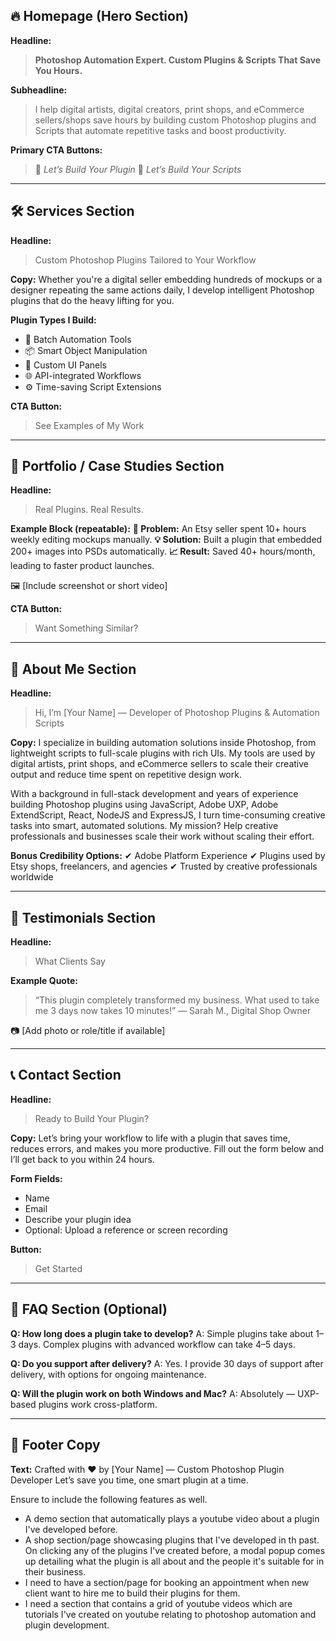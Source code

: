 ## 🔥 Homepage (Hero Section)

**Headline:**

> **Photoshop Automation Expert.  Custom Plugins & Scripts That Save You Hours.**

**Subheadline:**

> I help digital artists, digital creators, print shops, and eCommerce sellers/shops save hours by building custom Photoshop plugins and Scripts that automate repetitive tasks and boost productivity.

**Primary CTA Buttons:**

> 🚀 *Let’s Build Your Plugin*
> 🚀 *Let’s Build Your Scripts*

---

## 🛠 Services Section

**Headline:**

> Custom Photoshop Plugins Tailored to Your Workflow

**Copy:**
Whether you're a digital seller embedding hundreds of mockups or a designer repeating the same actions daily, I develop intelligent Photoshop plugins that do the heavy lifting for you.

**Plugin Types I Build:**

* 🔁 Batch Automation Tools
* 📦 Smart Object Manipulation
* 🧩 Custom UI Panels
* 🌐 API-integrated Workflows
* ⚙️ Time-saving Script Extensions

**CTA Button:**

> See Examples of My Work

---

## 📸 Portfolio / Case Studies Section

**Headline:**

> Real Plugins. Real Results.

**Example Block (repeatable):**
**🎯 Problem:** An Etsy seller spent 10+ hours weekly editing mockups manually.
**💡 Solution:** Built a plugin that embedded 200+ images into PSDs automatically.
**📈 Result:** Saved 40+ hours/month, leading to faster product launches.

🖼 \[Include screenshot or short video]

**CTA Button:**

> Want Something Similar?

---

## 👋 About Me Section

**Headline:**

> Hi, I’m \[Your Name] — Developer of Photoshop Plugins & Automation Scripts

**Copy:**
I specialize in building automation solutions inside Photoshop, from lightweight scripts to full-scale plugins with rich UIs. My tools are used by digital artists, print shops, and eCommerce sellers to scale their creative output and reduce time spent on repetitive design work.

With a background in full-stack development and years of experience building Photoshop plugins using JavaScript, Adobe UXP, Adobe ExtendScript, React, NodeJS and ExpressJS, I turn time-consuming creative tasks into smart, automated solutions. My mission? Help creative professionals and businesses scale their work without scaling their effort.

**Bonus Credibility Options:**
✔ Adobe Platform Experience
✔ Plugins used by Etsy shops, freelancers, and agencies
✔ Trusted by creative professionals worldwide

---

## 💬 Testimonials Section

**Headline:**

> What Clients Say

**Example Quote:**

> “This plugin completely transformed my business. What used to take me 3 days now takes 10 minutes!”
> — Sarah M., Digital Shop Owner

📷 \[Add photo or role/title if available]

---

## 📞 Contact Section

**Headline:**

> Ready to Build Your Plugin?

**Copy:**
Let’s bring your workflow to life with a plugin that saves time, reduces errors, and makes you more productive. Fill out the form below and I’ll get back to you within 24 hours.

**Form Fields:**

* Name
* Email
* Describe your plugin idea
* Optional: Upload a reference or screen recording

**Button:**

> Get Started

---

## 🧠 FAQ Section (Optional)

**Q: How long does a plugin take to develop?**
A: Simple plugins take about 1–3 days. Complex plugins with advanced workflow can take 4–5 days.

**Q: Do you support after delivery?**
A: Yes. I provide 30 days of support after delivery, with options for ongoing maintenance.

**Q: Will the plugin work on both Windows and Mac?**
A: Absolutely — UXP-based plugins work cross-platform.

---

## 🧩 Footer Copy

**Text:**
Crafted with ❤️ by \[Your Name] — Custom Photoshop Plugin Developer
Let’s save you time, one smart plugin at a time.


Ensure to include the following features as well.

- A demo section that automatically plays a youtube video about a plugin I've developed before. 
- A shop section/page showcasing plugins that I've developed in th past. On clicking any of the plugins I've created before, a modal popup comes up detailing what the plugin is all about and the people it's suitable for in their business.
- I need to have a section/page for booking an appointment when new client want to hire me to build their plugins for them.
- I need a section that contains a grid of youtube videos which are tutorials I've created on youtube relating to photoshop automation and plugin development.